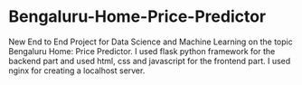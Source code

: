 # Bengaluru-Home-Price-Predictor
New End to End Project for Data Science and Machine Learning on the topic Bengaluru Home: Price Predictor. I used flask python framework for the backend part and used html, css and javascript for the frontend part. I used nginx for creating a localhost server.
